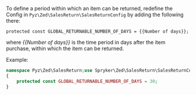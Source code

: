 To define a period within which an item can be returned, redefine the Config in `Pyz\Zed\SalesReturn\SalesReturnConfig` by adding the following there:

`protected const GLOBAL_RETURNABLE_NUMBER_OF_DAYS = {{Number of days}};`

where *{{Number of days}}* is the time period in days after the item purchase, within which the item can be returned.

Example:
```php
namespace Pyz\Zed\SalesReturn;use Spryker\Zed\SalesReturn\SalesReturnConfig as SprykerSalesReturnConfig;class SalesReturnConfig extends SprykerSalesReturnConfig
{
    protected const GLOBAL_RETURNABLE_NUMBER_OF_DAYS = 30;
}
```

